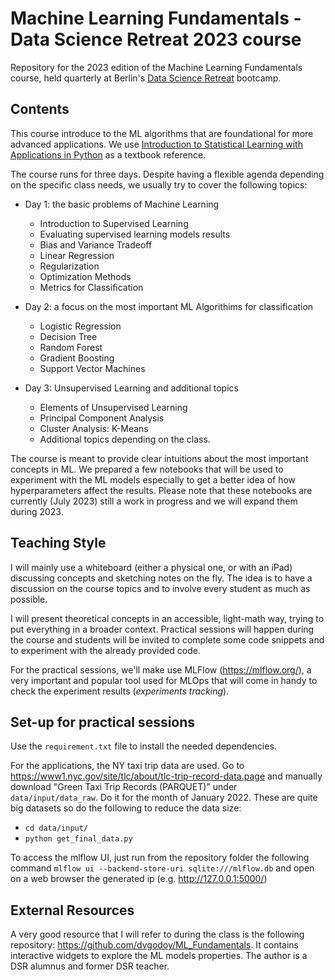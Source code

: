 # Machine Learning Fundamentals - Data Science Retreat 2023 course
Repository for the 2023 edition of the Machine Learning Fundamentals course, held quarterly at Berlin's [Data Science Retreat](https://datascienceretreat.com/) bootcamp.

## Contents
This course introduce to the ML algorithms that are foundational for more advanced applications. We use [Introduction to Statistical Learning with Applications in Python](https://hastie.su.domains/ISLP/ISLP_website.pdf) as a textbook reference. 

The course runs for three days. Despite having a flexible agenda depending on the specific class needs, we usually try to cover the following topics:

* Day 1: the basic problems of Machine Learning
  * Introduction to Supervised Learning
  * Evaluating supervised learning models results
  * Bias and Variance Tradeoff
  * Linear Regression
  * Regularization
  * Optimization Methods
  * Metrics for Classification

* Day 2: a focus on the most important ML Algorithims for classification
  * Logistic Regression
  * Decision Tree
  * Random Forest
  * Gradient Boosting
  * Support Vector Machines

* Day 3: Unsupervised Learning and additional topics
  * Elements of Unsupervised Learning
  * Principal Component Analysis
  * Cluster Analysis: K-Means
  * Additional topics depending on the class.


The course is meant to provide clear intuitions about the most important concepts in ML. We prepared a few notebooks that will be used to experiment with the ML models especially to get a better idea of how hyperparameters affect the results. Please note that these notebooks are currently (July 2023) still a work in progress and we will expand them during 2023. 

## Teaching Style
I will mainly use a whiteboard (either a physical one, or with an iPad) discussing concepts and sketching notes on the fly. The idea is to have a discussion on the course topics and to involve every student as much as possible. 

I will present theoretical concepts in an accessible, light-math way, trying to put everything in a broader context. Practical sessions will happen during the course and students will be invited to complete some code snippets and to experiment with the already provided code. 

For the practical sessions, we'll make use MLFlow (https://mlflow.org/), a very important and popular tool used for MLOps that will come in handy to check the experiment results (*experiments tracking*).

## Set-up for practical sessions
Use the `requirement.txt` file to install the needed dependencies. 

For the applications, the NY taxi trip data are used. Go to https://www1.nyc.gov/site/tlc/about/tlc-trip-record-data.page and manually download "Green Taxi Trip Records (PARQUET)" under `data/input/data_raw`. Do it for the month of January 2022. These are quite big datasets so do the following to reduce the data size:

- `cd data/input/`
- `python get_final_data.py` 

To access the mlflow UI, just run from the repository folder the following command `mlflow ui --backend-store-uri sqlite:///mlflow.db` and open on a web browser the generated ip (e.g. http://127.0.0.1:5000/)

## External Resources
A very good resource that I will refer to during the class is the following repository: https://github.com/dvgodoy/ML_Fundamentals. It contains interactive widgets to explore the ML models properties. The author is a DSR alumnus and former DSR teacher. 
